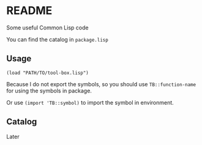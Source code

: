 # README

Some useful Common Lisp code

You can find the catalog in `package.lisp`

## Usage

`(load "PATH/TO/tool-box.lisp")`

Because I do not export the symbols, so you should use `TB::function-name` for using the symbols in package.

Or use `(import 'TB::symbol)` to import the symbol in environment.

## Catalog

Later



